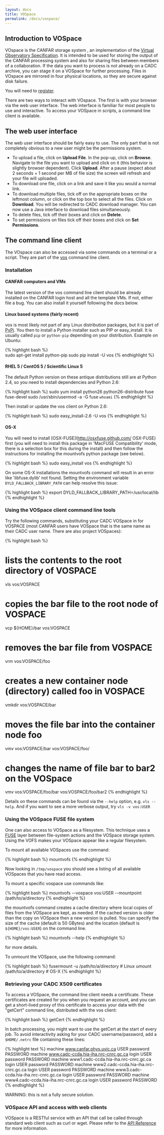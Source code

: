 ```yaml
---
layout: docs
title: VOSpace
permalink: /docs/vospace/
---
```


## Introduction to VOSpace

VOspace is the CANFAR storage system , an implementation of	the [Virtual Observatory Specification](http://www.ivoa.net/Documents/VOSpace/). It is intended to be used for storing the output of the CANFAR processing system and also for sharing files between members of a collaboration. If the data you want to process is not already on a CADC archive, you can stage it on a VOSpace for further processing. Files in VOspace are mirrored in four physical locations, so they are secure against disk failure.

You will need to [register](/docs/register/).

There are two ways to interact with VOspace. The first is with your browser via the web user interface. The web interface is familiar for most people to use and interactive. To access your VOSpace in scripts, a command line client is available.

## The web user interface

The web user interface should be fairly easy to use. The only part that is not completely obvious to a new user might be the permissions system.

- To upload a file, click on **Upload File**. In the pop-up, click on **Browse**. Navigate to the file you want to upload and click on it (this behavior is slightly browser dependent). Click **Upload**. After a pause (expect about 2 seconds + 1 second per MB of file size) the screen will refresh and your file will uploaded.
- To download one file, click on a link and save it like you would a normal link. 
- To download multiple files, tick off on the appropriate boxes on the leftmost column, or click on the top box to select all the files. Click on **Download**. You will be redirected to CADC download manager. You can now use a Java interface to download files simultaneously. 
- To delete files, tick off their boxes and click on **Delete**.
- To set permissions on files tick off their boxes and click on **Set Permissions**.

## The command line client

The VOspace can also be accessed via some commands on a terminal or a script. They are part of the [vos](https://github.com/ijiraq/cadcVOFS) command line client.

### Installation

#### CANFAR computers and VMs

The latest version of the vos command line client should be already installed on the CANFAR login host and all the template VMs. If not, either file a bug. You can also install it yourself following the docs below. 

#### Linux based systems (fairly recent)

vos is most likely not part of any Linux distribution packages, but it is part of [PyPi](https://pypi.python.org/pypi/vos). You then to install a Python installer such as PIP or easy_install. It is usually called `pip` or `python-pip` depending on your distribution. Example on Ubuntu:

{% highlight bash %}	
sudo apt-get install python-pip
sudo pip install -U vos
{% endhighlight %}

#### RHEL 5 / CentOS 5 / Scientific Linux 5

The default Python version on these antique distributions still are at Python 2.4, so you need to install dependencies and Python 2.6:

{% highlight bash %}
sudo yum install python26 python26-distribute fuse fuse-devel
sudo /usr/sbin/usermod -a  -G fuse `whoami`
{% endhighlight %}

Then install or update the vos client on Python 2.6:

{% highlight bash %}
sudo easy_install-2.6 -U vos
{% endhighlight %}

#### OS-X

You will need to install [OSX-FUSE](http://osxfuse.github.com/ OSX-FUSE) first (you will need to install this package in 'MacFUSE Compatibility' mode, there is a selection box for this during the install) and then follow the instructions for installing the mountvofs python package (see below). 

{% highlight bash %}
sudo easy_install vos
{% endhighlight %}

On some OS-X installations the mountvofs command will result in an error like 'libfuse.dylib' not found. Setting the environment variable `DYLD_FALLBACK_LIBRARY_PATH` can help resolve this issue: 

{% highlight bash %}
export DYLD_FALLBACK_LIBRARY_PATH=/usr/local/lib
{% endhighlight %}

### Using the VOSpace client command line tools

Try the following commands, substituting your CADC VOSpace in for VOSPACE (most CANFAR users have VOSpace that is the same name as their CADC user name. There are also project VOSpaces):

{% highlight bash %}
# lists the contents to the root directory of VOSPACE
vls vos:VOSPACE
# copies the bar file to the root node of VOSPACE
vcp ${HOME}/bar vos:VOSPACE
# removes the bar file from VOSPACE
vrm vos:VOSPACE/foo
# creates a new container node (directory) called foo in VOSPACE
vmkdir vos:VOSPACE/bar
# moves the file bar into the container node foo
vmv vos:VOSPACE/bar vos:VOSPACE/foo/
# changes the name of file bar to bar2 on the VOSpace
vmv vos:VOSPACE/foo/bar vos:VOSPACE/foo/bar2
{% endhighlight %}

Details on these commands can be found via the `--help` option, e.g. `vls --help`. And if you want to see a more verbose output, try `vls -v vos:USER`

### Using the VOSpace FUSE file system

One can also access to VOSpace as a filesystem. This technique uses a [FUSE](http://en.wikipedia.org/wiki/Filesystem_in_Userspace) layer between file-system actions and the VOSpace storage system. Using the VOFS makes your VOSpace appear like a regular filesystem.

To mount all available VOSpaces use the command:

{% highlight bash %}
mountvofs
{% endhighlight %}

Now looking in `/tmp/vospace` you should see a listing of all available VOSpaces that you have read access.

To mount a specific vospace use commands like:

{% highlight bash %}
mountvofs --vospace vos:USER --mountpoint /path/to/a/directory
{% endhighlight %}


the mountvofs command creates a cache directory where local copies of files from the VOSpace are kept, as needed. If the cached version is older than the copy on VOSpace then a new version is pulled.  You can specify the size of the cache (default is 50 GBytes) and the location (default is `${HOME}/vos:USER`) on the command line.

{% highlight bash %}
mountvofs --help
{% endhighlight %}

for more details.

To unmount the VOSpace, use the following command:

{% highlight bash %}
fusermount -u /path/to/a/directory   # Linux
umount /path/to/a/directory          # OS-X
{% endhighlight %}


### Retrieving your CADC X509 certificates
 
To access a VOSpace, the command line client needs a certificate. These certificates are created for you when you request an account, and you can get a short-lived proxy of this certificate to access your data with the "getCert" command line, distributed with the vos client:

{% highlight bash %}
	getCert
{% endhighlight %}

In batch processing, you might want to use the getCert at the start of every job. To avoid interactivity asking for your CADC username/password, add a `$HOME/.netrc` file containing these lines:

{% highlight text %}
machine www.canfar.phys.uvic.ca USER password PASSWORD
machine www.cadc-ccda.hia-iha.nrc-cnrc.gc.ca login USER password PASSWORD
machine www1.cadc-ccda.hia-iha.nrc-cnrc.gc.ca login USER password PASSWORD
machine www2.cadc-ccda.hia-iha.nrc-cnrc.gc.ca login USER password PASSWORD
machine www3.cadc-ccda.hia-iha.nrc-cnrc.gc.ca login USER password PASSWORD
machine www4.cadc-ccda.hia-iha.nrc-cnrc.gc.ca login USER password PASSWORD
{% endhighlight %}

WARNING: this is not a fully secure solution.

### VOSpace API and access with web clients

VOSpace is a RESTful service with an API that call be called through standard web client such as curl or wget. Please refer to the [API Reference]([http://www.canfar.phys.uvic.ca/vospace) for more information. 
